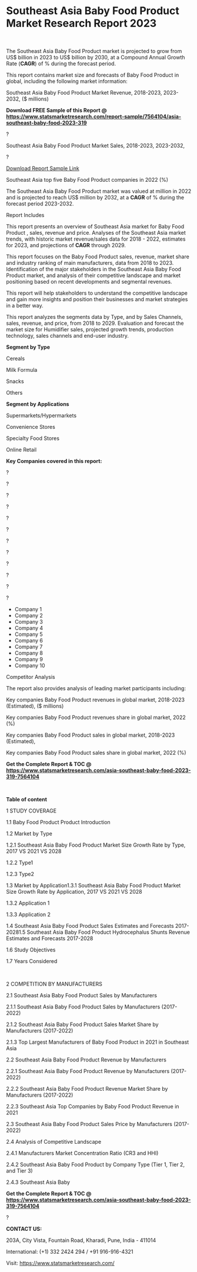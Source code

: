 <h1>Southeast Asia Baby Food Product Market Research Report 2023</h1><br/><p>The Southeast Asia Baby Food Product market is projected to grow from US$ billion in 2023 to US$ billion by 2030, at a Compound Annual Growth Rate (<strong>CAGR</strong>) of % during the forecast period.</p>
 
 
 
 <p>This report contains market size and forecasts of Baby Food Product in global, including the following market information:</p>
 
 
 
 <p>Southeast Asia Baby Food Product Market Revenue, 2018-2023, 2023-2032, ($ millions)</p>
 
 
 
 <div><b>Download FREE Sample of this Report @ <a href="https://www.statsmarketresearch.com/download-free-sample/7564104/asia-southeast-baby-food-2023-319">https://www.statsmarketresearch.com/report-sample/7564104/asia-southeast-baby-food-2023-319</a></b></div>
 
 
 
 <p>? </p>
 
 
 
 <p>Southeast Asia Baby Food Product Market Sales, 2018-2023, 2023-2032,</p>
 
 
 
 <p>? </p>
 
 
 
 <p><a href="https://www.statsmarketresearch.com/download-free-sample/7564104/asia-southeast-baby-food-2023-319">Download Report Sample Link</a></p>
 
 
 
 <p>Southeast Asia top five Baby Food Product companies in 2022 (%)</p>
 
 
 
 <p>The Southeast Asia Baby Food Product market was valued at million in 2022 and is projected to reach US$ million by 2032, at a <strong>CAGR</strong> of % during the forecast period 2023-2032.</p>
 
 
 
 <p>Report Includes</p>
 
 
 
 <p>This report presents an overview of Southeast Asia market for Baby Food Product , sales, revenue and price. Analyses of the Southeast Asia market trends, with historic market revenue/sales data for 2018 - 2022, estimates for 2023, and projections of <strong>CAGR</strong> through 2029.</p>
 
 
 
 <p>This report focuses on the Baby Food Product sales, revenue, market share and industry ranking of main manufacturers, data from 2018 to 2023. Identification of the major stakeholders in the Southeast Asia Baby Food Product market, and analysis of their competitive landscape and market positioning based on recent developments and segmental revenues.</p>
 
 
 
 <p>This report will help stakeholders to understand the competitive landscape and gain more insights and position their businesses and market strategies in a better way.</p>
 
 
 
 <p>This report analyzes the segments data by Type, and by Sales Channels, sales, revenue, and price, from 2018 to 2029. Evaluation and forecast the market size for Humidifier sales, projected growth trends, production technology, sales channels and end-user industry.</p>
 
 
 
 <p><strong>Segment by Type</strong></p>
 
 
 
 <p>Cereals</p>
 
 
 
 <p>Milk Formula</p>
 
 
 
 <p>Snacks</p>
 
 
 
 <p>Others</p>
 
 
 
 <p><strong>Segment <strong><strong>by Applications</strong></strong></strong></p>
 
 
 
 <p>Supermarkets/Hypermarkets</p>
 
 
 
 <p>Convenience Stores</p>
 
 
 
 <p>Specialty Food Stores</p>
 
 
 
 <p>Online Retail</p>
 
 
 
 <p><strong>Key Companies covered in this report:</strong></p>
 
 
 
 <p>? </p>
 
 
 
 <p>? </p>
 
 
 
 <p>? </p>
 
 
 
 <p>? </p>
 
 
 
 <p>? </p>
 
 
 
 <p>? </p>
 
 
 
 <p>? </p>
 
 
 
 <p>? </p>
 
 
 
 <p>? </p>
 
 
 
 <p>? </p>
 
 
 
 <p>? </p>
 
 
 
 <p>? </p>
 
 
 
 <ul>
 
 <li>Company 1</li>
 
 <li>Company 2</li>
 
 <li>Company 3</li>
 
 <li>Company 4</li>
 
 <li>Company 5</li>
 
 <li>Company 6</li>
 
 <li>Company 7</li>
 
 <li>Company 8</li>
 
 <li>Company 9</li>
 
 <li>Company 10</li>
 
 </ul>
 
 
 
 <p>Competitor Analysis</p>
 
 
 
 <p>The report also provides analysis of leading market participants including:</p>
 
 
 
 <p>Key companies Baby Food Product revenues in global market, 2018-2023 (Estimated), ($ millions)</p>
 
 
 
 <p>Key companies Baby Food Product revenues share in global market, 2022 (%)</p>
 
 
 
 <p>Key companies Baby Food Product sales in global market, 2018-2023 (Estimated),</p>
 
 
 
 <p>Key companies Baby Food Product sales share in global market, 2022 (%)</p>
 
 
 
 <div><b>Get the Complete Report & TOC @ <a href="https://www.statsmarketresearch.com/asia-southeast-baby-food-2023-319-7564104">https://www.statsmarketresearch.com/asia-southeast-baby-food-2023-319-7564104</a></b></div>
 
 
 
 <p><br />
 
 <b>Table of content</b></p>
 
 
 
 <p>1 STUDY COVERAGE<br />
 
 1.1 Baby Food Product Product Introduction<br />
 
 1.2 Market by Type<br />
 
 1.2.1 Southeast Asia Baby Food Product Market Size Growth Rate by Type, 2017 VS 2021 VS 2028<br />
 
 1.2.2 Type1<br />
 
 1.2.3 Type2<br />
 
 1.3 Market by Application1.3.1 Southeast Asia Baby Food Product Market Size Growth Rate by Application, 2017 VS 2021 VS 2028<br />
 
 1.3.2 Application 1<br />
 
 1.3.3 Application 2<br />
 
 1.4 Southeast Asia Baby Food Product Sales Estimates and Forecasts 2017-20281.5 Southeast Asia Baby Food Product Hydrocephalus Shunts Revenue Estimates and Forecasts 2017-2028<br />
 
 1.6 Study Objectives<br />
 
 1.7 Years Considered<br />
 
 <br />
 
 2 COMPETITION BY MANUFACTURERS<br />
 
 2.1 Southeast Asia Baby Food Product Sales by Manufacturers<br />
 
 2.1.1 Southeast Asia Baby Food Product Sales by Manufacturers (2017-2022)<br />
 
 2.1.2 Southeast Asia Baby Food Product Sales Market Share by Manufacturers (2017-2022)<br />
 
 2.1.3 Top Largest Manufacturers of Baby Food Product in 2021 in Southeast Asia<br />
 
 2.2 Southeast Asia Baby Food Product Revenue by Manufacturers<br />
 
 2.2.1 Southeast Asia Baby Food Product Revenue by Manufacturers (2017-2022)<br />
 
 2.2.2 Southeast Asia Baby Food Product Revenue Market Share by Manufacturers (2017-2022)<br />
 
 2.2.3 Southeast Asia Top Companies by Baby Food Product Revenue in 2021<br />
 
 2.3 Southeast Asia Baby Food Product Sales Price by Manufacturers (2017-2022)<br />
 
 2.4 Analysis of Competitive Landscape<br />
 
 2.4.1 Manufacturers Market Concentration Ratio (CR3 and HHI)<br />
 
 2.4.2 Southeast Asia Baby Food Product by Company Type (Tier 1, Tier 2, and Tier 3)<br />
 
 2.4.3 Southeast Asia Baby</p>
 
 
 
 <div><b>Get the Complete Report & TOC @ <a href="https://www.statsmarketresearch.com/asia-southeast-baby-food-2023-319-7564104">https://www.statsmarketresearch.com/asia-southeast-baby-food-2023-319-7564104</a></b></div>
 
 
 
 <p>? </p>
 
 
 
 <p><b>CONTACT US:</b><br />
 
 203A, City Vista, Fountain Road, Kharadi, Pune, India - 411014<br />
 
 International: (+1) 332 2424 294 / +91 916-916-4321<br />
 
 Visit: <a href="https://www.statsmarketresearch.com/">https://www.statsmarketresearch.com/</a></p>